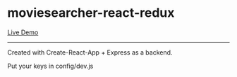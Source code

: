 # moviesearcher-react-redux

[Live Demo](http://whispering-chamber-50082.herokuapp.com)

---
Created with Create-React-App + Express as a backend.

Put your keys in config/dev.js
